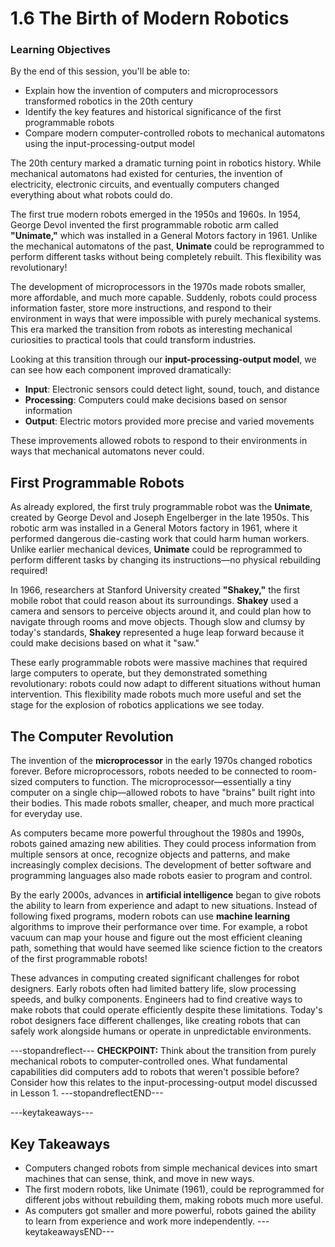 # 1.6 The Birth of Modern Robotics

### Learning Objectives

By the end of this session, you'll be able to:
- Explain how the invention of computers and microprocessors transformed robotics in the 20th century
- Identify the key features and historical significance of the first programmable robots
- Compare modern computer-controlled robots to mechanical automatons using the input-processing-output model

The 20th century marked a dramatic turning point in robotics history. While mechanical automatons had existed for centuries, the invention of electricity, electronic circuits, and eventually computers changed everything about what robots could do. 

The first true modern robots emerged in the 1950s and 1960s. In 1954, George Devol invented the first programmable robotic arm called **"Unimate,"** which was installed in a General Motors factory in 1961. Unlike the mechanical automatons of the past, **Unimate** could be reprogrammed to perform different tasks without being completely rebuilt. This flexibility was revolutionary!

The development of microprocessors in the 1970s made robots smaller, more affordable, and much more capable. Suddenly, robots could process information faster, store more instructions, and respond to their environment in ways that were impossible with purely mechanical systems. This era marked the transition from robots as interesting mechanical curiosities to practical tools that could transform industries.

Looking at this transition through our **input-processing-output model**, we can see how each component improved dramatically:
- **Input**: Electronic sensors could detect light, sound, touch, and distance
- **Processing**: Computers could make decisions based on sensor information
- **Output**: Electric motors provided more precise and varied movements

These improvements allowed robots to respond to their environments in ways that mechanical automatons never could.

## First Programmable Robots

As already explored, the first truly programmable robot was the **Unimate**, created by George Devol and Joseph Engelberger in the late 1950s. This robotic arm was installed in a General Motors factory in 1961, where it performed dangerous die-casting work that could harm human workers. Unlike earlier mechanical devices, **Unimate** could be reprogrammed to perform different tasks by changing its instructions—no physical rebuilding required!

In 1966, researchers at Stanford University created **"Shakey,"** the first mobile robot that could reason about its surroundings. **Shakey** used a camera and sensors to perceive objects around it, and could plan how to navigate through rooms and move objects. Though slow and clumsy by today's standards, **Shakey** represented a huge leap forward because it could make decisions based on what it "saw."

These early programmable robots were massive machines that required large computers to operate, but they demonstrated something revolutionary: robots could now adapt to different situations without human intervention. This flexibility made robots much more useful and set the stage for the explosion of robotics applications we see today.

## The Computer Revolution

The invention of the **microprocessor** in the early 1970s changed robotics forever. Before microprocessors, robots needed to be connected to room-sized computers to function. The microprocessor—essentially a tiny computer on a single chip—allowed robots to have "brains" built right into their bodies. This made robots smaller, cheaper, and much more practical for everyday use.

As computers became more powerful throughout the 1980s and 1990s, robots gained amazing new abilities. They could process information from multiple sensors at once, recognize objects and patterns, and make increasingly complex decisions. The development of better software and programming languages also made robots easier to program and control.

By the early 2000s, advances in **artificial intelligence** began to give robots the ability to learn from experience and adapt to new situations. Instead of following fixed programs, modern robots can use **machine learning** algorithms to improve their performance over time. For example, a robot vacuum can map your house and figure out the most efficient cleaning path, something that would have seemed like science fiction to the creators of the first programmable robots!

These advances in computing created significant challenges for robot designers. Early robots often had limited battery life, slow processing speeds, and bulky components. Engineers had to find creative ways to make robots that could operate efficiently despite these limitations. Today's robot designers face different challenges, like creating robots that can safely work alongside humans or operate in unpredictable environments.

---stopandreflect---
**CHECKPOINT:** Think about the transition from purely mechanical robots to computer-controlled ones. What fundamental capabilities did computers add to robots that weren't possible before? Consider how this relates to the input-processing-output model discussed in Lesson 1.
---stopandreflectEND---


---keytakeaways---
## Key Takeaways
- Computers changed robots from simple mechanical devices into smart machines that can sense, think, and move in new ways.
- The first modern robots, like Unimate (1961), could be reprogrammed for different jobs without rebuilding them, making robots much more useful.
- As computers got smaller and more powerful, robots gained the ability to learn from experience and work more independently.
---keytakeawaysEND---

